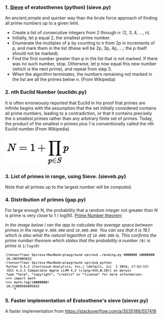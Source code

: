 ### 1. [Sieve](sieve.py) of eratosthenes (python) (sieve.py)

An ancient,simple and quicker way than the brute force approach of finding all prime numbers up to a given limit.


* Create a list of consecutive integers from 2 through n: (2, 3, 4, ..., n).
* Initially, let p equal 2, the smallest prime number.
* Enumerate the multiples of p by counting to n from 2p in increments of p, and mark them in the list (these will be 2p, 3p, 4p, ...; the p itself should not be marked).
* Find the first number greater than p in the list that is not marked. If there was no such number, stop. Otherwise, let p now equal this new number (which is the next prime), and repeat from step 3.
* When the algorithm terminates, the numbers remaining not marked in the list are all the primes below n. (From Wikipedia)

### 2. nth Euclid Number (euclidn.py)

It is often erroneously reported that Euclid in his proof that primes are infinite begins with the assumption that the set initially considered contains all prime numbers, leading to a contradiction, or that it contains precisely the n smallest primes rather than any arbitrary finite set of primes. Today, the product of the smallest n primes plus 1 is conventionally called the nth Euclid number.(From Wikipedia)

![img](fig.png)

### 3. List of primes in range, using Sieve. (sieveb.py)

Note that all primes up to the largest number will be computed.

### 4. Distribution of primes (gap.py)

For large enough N, the probability that a random integer not greater than N is prime is very close to 1 / log(N). [Prime Number theorem](https://en.wikipedia.org/wiki/Prime_number_theorem)

*In the image below I ran the app to calculate the average space between primes in the range `9.000.000` and `10.000.000`. You can see that it is 16.1 which is also what the natural logarithm of `10.000.000` is. This confirms the prime number theorem which states that the probability a number `(N)` is prime is `1/log(N)`*

![img](primetheorem.png)

### 5. Faster implementation of Eratosthene's sieve (siever.py)
A faster implementation from https://stackoverflow.com/a/3035188/557418